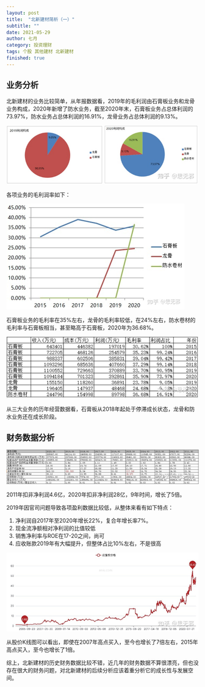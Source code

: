 ```yaml
---
layout: post
title:  "北新建材简析（一）"
subtitle: ""
date: 2021-05-29
author: 七月
category: 投资理财
tags: 个股 其他建材 北新建材
finished: true
---
```


## 业务分析

北新建材的业务比较简单，从年报数据看，2019年的毛利润由石膏板业务和龙骨业务构成，2020年新增了防水业务，截至2020年末，石膏板业务占总体利润的73.97%，防水业务占总体利润的16.91%，龙骨业务占总体利润的9.13%。

![img](/img/2021-07-29-BeiXinJianCai/v2-f134078b8610ddb77844ade6c3a59f16_b.jpg)

各项业务的毛利润率如下：

![img](/img/2021-07-29-BeiXinJianCai/v2-56573206863e4202ea84f2893c581e7d_b.jpg)

石膏板业务的毛利率在35%左右，龙骨的毛利率较低，在24%左右，防水卷材的毛利率与石膏板相当，甚至略高于石膏板，2020年为36.68%。

![img](/img/2021-07-29-BeiXinJianCai/v2-a69a824d6b6988b7f311b8b7cb4d7eb4_b.jpg)

从三大业务的历年经营数据看，石膏板从2018年起处于停滞成长状态，龙骨和防水业务还在成长阶段。

## 财务数据分析

![img](/img/2021-07-29-BeiXinJianCai/v2-caf5255ad87825453d51b12770852c39_b.jpg)

2011年扣非净利润4.6亿，2020年扣非净利润28亿，9年时间，增长了5倍。

2019年因官司问题导致各项盈利数据比较低，从整体来看有如下特点：

1. 净利润自2017年至2020年增长22%，复合年增长率7%。
2. 现金流净额相对净利润的比值较低
3. 销售净利率与ROE在17-20之间，尚可
4. 应收账款2019年有大幅提升，但整体占比10%左右，不是很高

![img](/img/2021-07-29-BeiXinJianCai/v2-8da6391683c74186c96cfebb0f97d70b_b.jpg)

从股价K线图可以看出，即使在2007年高点买入，至今也增长了7倍左右，2015年高点买入，至今也增长了1倍。

综上，北新建材的历史财务数据比较不错，近几年的财务数据不算很漂亮，但也没存在很大的财务问题，对北新建材的后续分析应该着重分析它的成长性与发展空间。